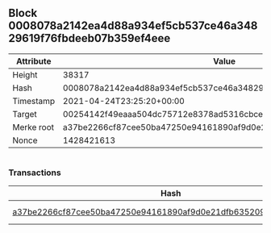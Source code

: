 ## Block 0008078a2142ea4d88a934ef5cb537ce46a34829619f76fbdeeb07b359ef4eee

Attribute | Value
--- | ---
Height | 38317
Hash | 0008078a2142ea4d88a934ef5cb537ce46a34829619f76fbdeeb07b359ef4eee
Timestamp | 2021-04-24T23:25:20+00:00
Target | 00254142f49eaaa504dc75712e8378ad5316cbcead634704b3734b6271167cc4
Merke root | a37be2266cf87cee50ba47250e94161890af9d0e21dfb6352099b55a98839af0
Nonce | 1428421613

```

```

### Transactions

Hash | Amount
--- | ---
[a37be2266cf87cee50ba47250e94161890af9d0e21dfb6352099b55a98839af0](a37be2266cf87cee50ba47250e94161890af9d0e21dfb6352099b55a98839af0.md) | 10.00000000 SKEPTI 
